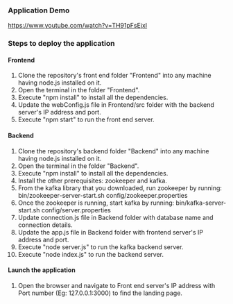 ### Application Demo
https://www.youtube.com/watch?v=TH91pFsEjxI
### Steps to deploy the application

#### Frontend

1. Clone the repository's front end folder "Frontend" into any machine having node.js installed on it.
2. Open the terminal in the folder "Frontend".
3. Execute "npm install" to install all the dependencies.
4. Update the webConfig.js file in Frontend/src folder with the backend server's IP address and port.
5. Execute "npm start" to run the front end server.

#### Backend

1. Clone the repository's backend folder "Backend" into any machine having node.js installed on it.
2. Open the terminal in the folder "Backend".
3. Execute "npm install" to install all the dependencies.
4. Install the other prerequisites: zookeeper and kafka.
5. From the kafka library that you downloaded, run zookeeper by running: bin/zookeeper-server-start.sh config/zookeeper.properties
6. Once the zookeeper is running, start kafka by running: bin/kafka-server-start.sh config/server.properties
7. Update connection.js file in Backend folder with database name and connection details.
8. Update the app.js file in Backend folder with frontend server's IP address and port.
9. Execute "node server.js" to run the kafka backend server.
10. Execute "node index.js" to run the backend server.

#### Launch the application

1. Open the browser and navigate to Front end server's IP address with Port number (Eg: 127.0.0.1:3000) to find the landing page.
